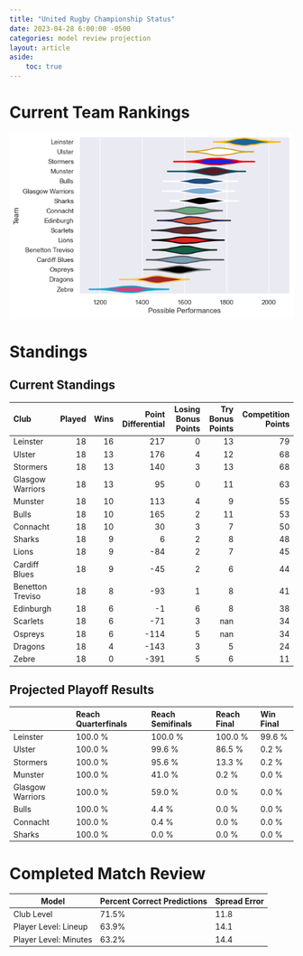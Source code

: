 ```yaml
---  
title: "United Rugby Championship Status"  
date: 2023-04-28 6:00:00 -0500  
categories: model review projection  
layout: article  
aside:  
    toc: true  
---
```

# Current Team Rankings


![Club Rankings](plots/rankings_United-Rugby-Championship-2022.png)
# Standings

## Current Standings


| Club             |   Played |   Wins |   Point Differential |   Losing Bonus Points |   Try Bonus Points |   Competition Points |
|:-----------------|---------:|-------:|---------------------:|----------------------:|-------------------:|---------------------:|
| Leinster         |       18 |     16 |                  217 |                     0 |                 13 |                   79 |
| Ulster           |       18 |     13 |                  176 |                     4 |                 12 |                   68 |
| Stormers         |       18 |     13 |                  140 |                     3 |                 13 |                   68 |
| Glasgow Warriors |       18 |     13 |                   95 |                     0 |                 11 |                   63 |
| Munster          |       18 |     10 |                  113 |                     4 |                  9 |                   55 |
| Bulls            |       18 |     10 |                  165 |                     2 |                 11 |                   53 |
| Connacht         |       18 |     10 |                   30 |                     3 |                  7 |                   50 |
| Sharks           |       18 |      9 |                    6 |                     2 |                  8 |                   48 |
| Lions            |       18 |      9 |                  -84 |                     2 |                  7 |                   45 |
| Cardiff Blues    |       18 |      9 |                  -45 |                     2 |                  6 |                   44 |
| Benetton Treviso |       18 |      8 |                  -93 |                     1 |                  8 |                   41 |
| Edinburgh        |       18 |      6 |                   -1 |                     6 |                  8 |                   38 |
| Scarlets         |       18 |      6 |                  -71 |                     3 |                nan |                   34 |
| Ospreys          |       18 |      6 |                 -114 |                     5 |                nan |                   34 |
| Dragons          |       18 |      4 |                 -143 |                     3 |                  5 |                   24 |
| Zebre            |       18 |      0 |                 -391 |                     5 |                  6 |                   11 |



## Projected Playoff Results


|                  | Reach Quarterfinals   | Reach Semifinals   | Reach Final   | Win Final   |
|:-----------------|:----------------------|:-------------------|:--------------|:------------|
| Leinster         | 100.0 %               | 100.0 %            | 100.0 %       | 99.6 %      |
| Ulster           | 100.0 %               | 99.6 %             | 86.5 %        | 0.2 %       |
| Stormers         | 100.0 %               | 95.6 %             | 13.3 %        | 0.2 %       |
| Munster          | 100.0 %               | 41.0 %             | 0.2 %         | 0.0 %       |
| Glasgow Warriors | 100.0 %               | 59.0 %             | 0.0 %         | 0.0 %       |
| Bulls            | 100.0 %               | 4.4 %              | 0.0 %         | 0.0 %       |
| Connacht         | 100.0 %               | 0.4 %              | 0.0 %         | 0.0 %       |
| Sharks           | 100.0 %               | 0.0 %              | 0.0 %         | 0.0 %       |



# Completed Match Review


| Model | Percent Correct Predictions | Spread Error |
| ------ | ------ | ------ |
| Club Level | 71.5% | 11.8 |
| Player Level: Lineup | 63.9% | 14.1 |
| Player Level: Minutes | 63.2% | 14.4 |

